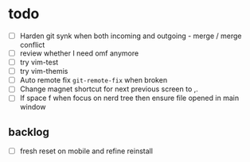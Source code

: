 # todo

- [ ] Harden git synk when both incoming and outgoing - merge / merge conflict
- [ ] review whether I need omf anymore
- [ ] try vim-test
- [ ] try vim-themis
- [ ] Auto remote fix `git-remote-fix` when broken
- [ ] Change magnet shortcut for next previous screen to ,.
- [ ] If space f when focus on nerd tree then ensure file opened in main window

## backlog

- [ ] fresh reset on mobile and refine reinstall
